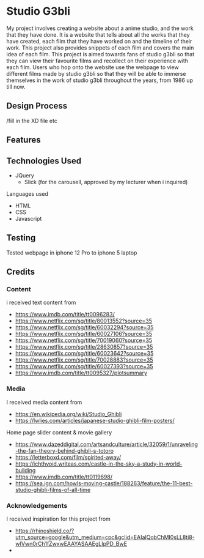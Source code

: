 # Studio G3bli

My project involves creating a website about a anime studio, and the work that they have done. It is a website that tells about all the works that they have created, each film that they have worked on and the timeline of their work. This project also provides snippets of each film and covers the main idea of each film. This project is aimed towards fans of studio g3bli so that they can view their favourite films and recollect on their experience with each film. Users who hop onto the website use the webpage to view different films made by studio g3bli so that they will be able to immerse themselves in the work of studio g3bli throughout the years, from 1986 up till now.

## Design Process
/fill in the XD file etc

## Features


## Technologies Used
- JQuery
  - Slick (for the carousell, approved by my lecturer when i inquired) 

Languages used 
- HTML
- CSS
- Javascript


## Testing
Tested webpage in iphone 12 Pro to iphone 5
laptop

## Credits


### Content
i received text content from
- https://www.imdb.com/title/tt0096283/
- https://www.netflix.com/sg/title/80013552?source=35
- https://www.netflix.com/sg/title/60032294?source=35
- https://www.netflix.com/sg/title/60027106?source=35
- https://www.netflix.com/sg/title/70019060?source=35
- https://www.netflix.com/sg/title/28630857?source=35
- https://www.netflix.com/sg/title/60023642?source=35
- https://www.netflix.com/sg/title/70028883?source=35
- https://www.netflix.com/sg/title/60027393?source=35
- https://www.imdb.com/title/tt0095327/plotsummary

### Media
I received media content from 
- https://en.wikipedia.org/wiki/Studio_Ghibli
- https://lwlies.com/articles/japanese-studio-ghibli-film-posters/

Home page slider content & movie gallery
- https://www.dazeddigital.com/artsandculture/article/32059/1/unraveling-the-fan-theory-behind-ghibli-s-totoro
- https://letterboxd.com/film/spirited-away/
- https://ichthyoid.writeas.com/castle-in-the-sky-a-study-in-world-building
- https://www.imdb.com/title/tt0119698/
- https://sea.ign.com/howls-moving-castle/188263/feature/the-11-best-studio-ghibli-films-of-all-time



### Acknowledgements
I received inspiration for this project from 
- https://rhinoshield.co/?utm_source=google&utm_medium=cpc&gclid=EAIaIQobChMI0sLL8ti8-wIVwn0rCh1fZwxwEAAYASAAEgLIpPD_BwE
- 
